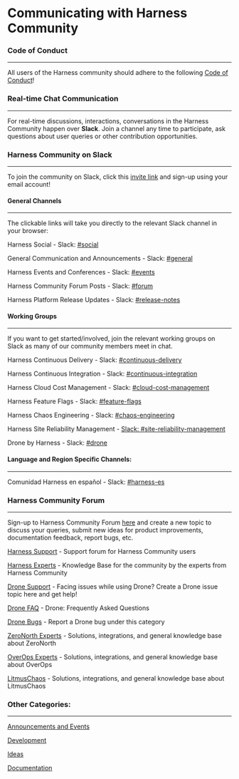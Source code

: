 # Communicating with Harness Community

### Code of Conduct
-------------------
All users of the Harness community should adhere to the following [Code of Conduct](https://github.com/harness/community/blob/main/CODE_OF_CONDUCT.md)!

### Real-time Chat Communication
--------------------------------
For real-time discussions, interactions, conversations in the Harness Community happen over **Slack**. Join a channel any time to participate, ask questions about user queries or other contribution opportunities.

### Harness Community on Slack
------------------------------
To join the community on Slack, click this [invite link](https://harnesscommunity.slack.com/join/shared_invite/zt-y4hdqh7p-RVuEQyIl5Hcx4Ck8VCvzBw#/shared-invite/email) and sign-up using your email account!

#### General Channels
---------------------
The clickable links will take you directly to the relevant Slack channel in your browser:

Harness Social - Slack: [#social](https://harnesscommunity.slack.com/archives/C044D6W0SH1)

General Communication and Announcements - Slack: [#general](https://harnesscommunity.slack.com/archives/CJZ5NCZMG)

Harness Events and Conferences - Slack: [#events](https://harnesscommunity.slack.com/archives/CJZA78YPL)

Harness Community Forum Posts - Slack: [#forum](https://harnesscommunity.slack.com/archives/CJZ6T8VT5)

Harness Platform Release Updates - Slack: [#release-notes](https://harnesscommunity.slack.com/archives/C03CMJQKTQC)

#### Working Groups
-------------------
If you want to get started/involved, join the relevant working groups on Slack as many of our community members meet in chat.

Harness Continuous Delivery - Slack: [#continuous-delivery](https://harnesscommunity.slack.com/archives/C02K03Q5L0J)

Harness Continuous Integration - Slack: [#continuous-integration](https://harnesscommunity.slack.com/archives/C02JTAPLX2S)

Harness Cloud Cost Management - Slack: [#cloud-cost-management](https://harnesscommunity.slack.com/archives/C033WKC6TNY)

Harness Feature Flags - Slack: [#feature-flags](https://harnesscommunity.slack.com/archives/C033U9M35DY)

Harness Chaos Engineering - Slack: [#chaos-engineering](https://harnesscommunity.slack.com/archives/C038RHSA9P1)

Harness Site Reliability Management - [Slack: #site-reliability-management](https://harnesscommunity.slack.com/archives/C03DG05NTMJ)

Drone by Harness - Slack: [#drone](https://harnesscommunity.slack.com/archives/C028FPGCPF0)

#### Language and Region Specific Channels:
-------------------------------------------
Comunidad Harness en español - Slack: [#harness-es](https://harnesscommunity.slack.com/archives/C041V9514H3)

### Harness Community Forum
---------------------------
Sign-up to Harness Community Forum [here](https://community.harness.io/signup) and create a new topic to discuss your queries, submit new ideas for product improvements, documentation feedback, report bugs, etc.

[Harness Support](https://community.harness.io/c/harness/7) - Support forum for Harness Community users

[Harness Experts](https://community.harness.io/c/harness-experts/10) - Knowledge Base for the community by the experts from Harness  Community

[Drone Support](https://community.harness.io/c/drone/14) - Facing issues while using Drone? Create a Drone issue topic here and get help!

[Drone FAQ](https://community.harness.io/c/faq/16) - Drone: Frequently Asked Questions 

[Drone Bugs](https://community.harness.io/c/bugs/17) - Report a Drone bug under this category

[ZeroNorth Experts](https://community.harness.io/c/zeronorth-experts/12) - Solutions, integrations, and general knowledge base about  ZeroNorth

[OverOps Experts](https://community.harness.io/c/overops-experts/13) - Solutions, integrations, and general knowledge base about OverOps

[LitmusChaos](https://community.harness.io/c/litmus/20) - Solutions, integrations, and general knowledge base about LitmusChaos

### Other Categories:
--------------------
[Announcements and Events](https://community.harness.io/c/announcements/8)

[Development](https://community.harness.io/c/development/15)

[Ideas](https://community.harness.io/c/ideas/11)

[Documentation](https://community.harness.io/c/documentation/18)
